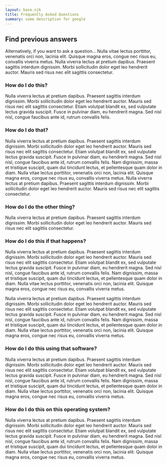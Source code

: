 ```yaml
---
layout: base.njk
title: Frequently Asked Questions
summary: some description for google
---
```


<div class="intro-panel">
  <h2 class="intro-panel__heading">Find previous answers</h2>
  <p class="intro-panel__text">
  Alternatively, if you want to ask a question... Nulla vitae  lectus porttitor, venenatis orci non, lacinia elit. Quisque magna eros, congue nec risus eu, convallis viverra metus. Nulla viverra lectus at pretium dapibus. Praesent sagittis interdum dignissim. Morbi sollicitudin dolor eget leo hendrerit auctor. Mauris sed risus nec elit sagittis consectetur.
  </p>
</div>

<h3 class="accordion">How do I do this?</h3>
<div class="accordion__panel">
Nulla viverra lectus at pretium dapibus. Praesent sagittis interdum dignissim. Morbi sollicitudin dolor eget leo hendrerit auctor. Mauris sed risus nec elit sagittis consectetur. Etiam volutpat blandit ex, sed vulputate lectus gravida suscipit. Fusce in pulvinar diam, eu hendrerit magna. Sed nisl nisl, congue faucibus ante id, rutrum convallis felis. 
</div>

<h3 class="accordion">How do I do that?</h3>
<div class="accordion__panel">
Nulla viverra lectus at pretium dapibus. Praesent sagittis interdum dignissim. Morbi sollicitudin dolor eget leo hendrerit auctor. Mauris sed risus nec elit sagittis consectetur. Etiam volutpat blandit ex, sed vulputate lectus gravida suscipit. Fusce in pulvinar diam, eu hendrerit magna. Sed nisl nisl, congue faucibus ante id, rutrum convallis felis. Nam dignissim, massa et tristique suscipit, quam dui tincidunt lectus, et pellentesque quam dolor in diam. Nulla vitae lectus porttitor, venenatis orci non, lacinia elit. Quisque magna eros, congue nec risus eu, convallis viverra metus. Nulla viverra lectus at pretium dapibus. Praesent sagittis interdum dignissim. Morbi sollicitudin dolor eget leo hendrerit auctor. Mauris sed risus nec elit sagittis consectetur. 
</div>

<h3 class="accordion">How do I do the other thing?</h3>
<div class="accordion__panel">
Nulla viverra lectus at pretium dapibus. Praesent sagittis interdum dignissim. Morbi sollicitudin dolor eget leo hendrerit auctor. Mauris sed risus nec elit sagittis consectetur. 
</div>

<h3 class="accordion">How do I do this if that happens?</h3>
<div class="accordion__panel">
Nulla viverra lectus at pretium dapibus. Praesent sagittis interdum dignissim. Morbi sollicitudin dolor eget leo hendrerit auctor. Mauris sed risus nec elit sagittis consectetur. Etiam volutpat blandit ex, sed vulputate lectus gravida suscipit. Fusce in pulvinar diam, eu hendrerit magna. Sed nisl nisl, congue faucibus ante id, rutrum convallis felis. Nam dignissim, massa et tristique suscipit, quam dui tincidunt lectus, et pellentesque quam dolor in diam. Nulla vitae lectus porttitor, venenatis orci non, lacinia elit. Quisque magna eros, congue nec risus eu, convallis viverra metus.

Nulla viverra lectus at pretium dapibus. Praesent sagittis interdum dignissim. Morbi sollicitudin dolor eget leo hendrerit auctor. Mauris sed risus nec elit sagittis consectetur. Etiam volutpat blandit ex, sed vulputate lectus gravida suscipit. Fusce in pulvinar diam, eu hendrerit magna. Sed nisl nisl, congue faucibus ante id, rutrum convallis felis. Nam dignissim, massa et tristique suscipit, quam dui tincidunt lectus, et pellentesque quam dolor in diam. Nulla vitae lectus porttitor, venenatis orci non, lacinia elit. Quisque magna eros, congue nec risus eu, convallis viverra metus.
</div>

<h3 class="accordion">How do I do this using that software?</h3>
<div class="accordion__panel">
Nulla viverra lectus at pretium dapibus. Praesent sagittis interdum dignissim. Morbi sollicitudin dolor eget leo hendrerit auctor. Mauris sed risus nec elit sagittis consectetur. Etiam volutpat blandit ex, sed vulputate lectus gravida suscipit. Fusce in pulvinar diam, eu hendrerit magna. Sed nisl nisl, congue faucibus ante id, rutrum convallis felis. Nam dignissim, massa et tristique suscipit, quam dui tincidunt lectus, et pellentesque quam dolor in diam. Nulla vitae lectus porttitor, venenatis orci non, lacinia elit. Quisque magna eros, congue nec risus eu, convallis viverra metus.
</div>

<h3 class="accordion">How do I do this on this operating system?</h3>
<div class="accordion__panel">
Nulla viverra lectus at pretium dapibus. Praesent sagittis interdum dignissim. Morbi sollicitudin dolor eget leo hendrerit auctor. Mauris sed risus nec elit sagittis consectetur. Etiam volutpat blandit ex, sed vulputate lectus gravida suscipit. Fusce in pulvinar diam, eu hendrerit magna. Sed nisl nisl, congue faucibus ante id, rutrum convallis felis. Nam dignissim, massa et tristique suscipit, quam dui tincidunt lectus, et pellentesque quam dolor in diam. Nulla vitae lectus porttitor, venenatis orci non, lacinia elit. Quisque magna eros, congue nec risus eu, convallis viverra metus.
</div>